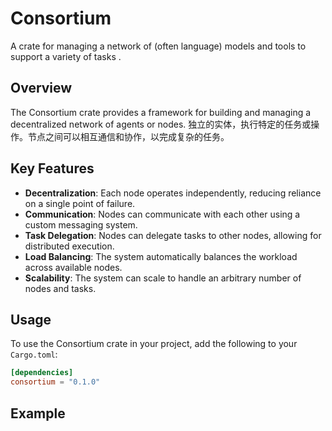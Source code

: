 # Consortium

A crate for managing a network of (often language) models and tools to support a variety of tasks   .

## Overview

The Consortium crate provides a framework for building and managing a decentralized network of agents or nodes.
独立的实体，执行特定的任务或操作。节点之间可以相互通信和协作，以完成复杂的任务。

## Key Features

- **Decentralization**: Each node operates independently, reducing reliance on a single point of failure.
- **Communication**: Nodes can communicate with each other using a custom messaging system.
- **Task Delegation**: Nodes can delegate tasks to other nodes, allowing for distributed execution.
- **Load Balancing**: The system automatically balances the workload across available nodes.
- **Scalability**: The system can scale to handle an arbitrary number of nodes and tasks.

## Usage

To use the Consortium crate in your project, add the following to your `Cargo.toml`:

```toml
[dependencies]
consortium = "0.1.0"
```

## Example

